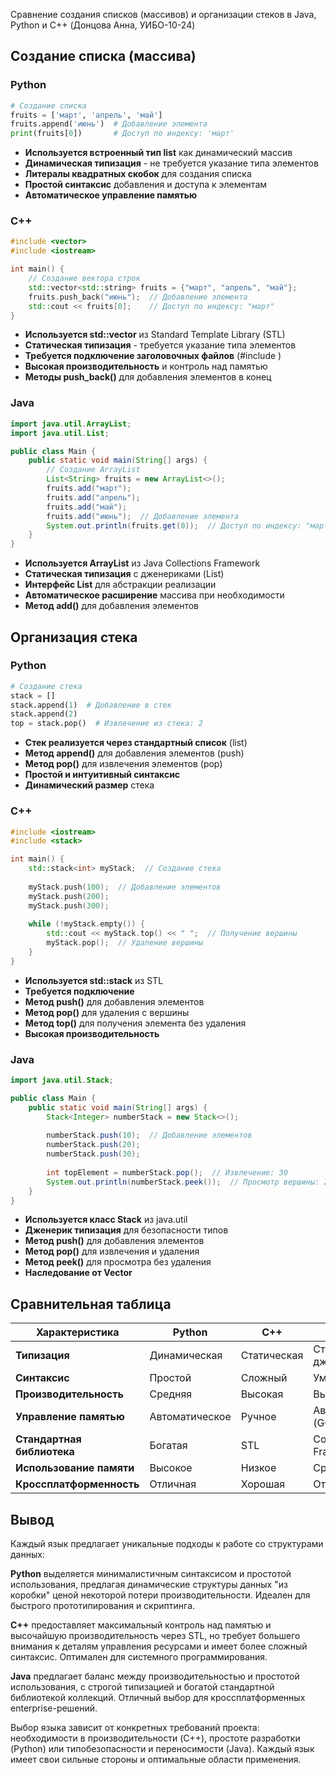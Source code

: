 Сравнение создания списков (массивов) и организации стеков в Java, Python и C++ (Донцова Анна, УИБО-10-24)

## Создание списка (массива)

### Python
```py
# Создание списка
fruits = ['март', 'апрель', 'май']
fruits.append('июнь')  # Добавление элемента
print(fruits[0])       # Доступ по индексу: 'март'
```
- **Используется встроенный тип list** как динамический массив
- **Динамическая типизация** - не требуется указание типа элементов
- **Литералы квадратных скобок** для создания списка
- **Простой синтаксис** добавления и доступа к элементам
- **Автоматическое управление памятью**

### C++
```cpp
#include <vector>
#include <iostream>

int main() {
    // Создание вектора строк
    std::vector<std::string> fruits = {"март", "апрель", "май"};
    fruits.push_back("июнь");  // Добавление элемента
    std::cout << fruits[0];    // Доступ по индексу: "март"
}
```
- **Используется std::vector** из Standard Template Library (STL)
- **Статическая типизация** - требуется указание типа элементов
- **Требуется подключение заголовочных файлов** (#include <vector>)
- **Высокая производительность** и контроль над памятью
- **Методы push_back()** для добавления элементов в конец

### Java
```java
import java.util.ArrayList;
import java.util.List;

public class Main {
    public static void main(String[] args) {
        // Создание ArrayList
        List<String> fruits = new ArrayList<>();
        fruits.add("март");
        fruits.add("апрель"); 
        fruits.add("май");
        fruits.add("июнь");  // Добавление элемента
        System.out.println(fruits.get(0));  // Доступ по индексу: "март"
    }
}
```
- **Используется ArrayList** из Java Collections Framework
- **Статическая типизация** с дженериками (List<String>)
- **Интерфейс List** для абстракции реализации
- **Автоматическое расширение** массива при необходимости
- **Метод add()** для добавления элементов

## Организация стека

### Python
```py
# Создание стека
stack = []
stack.append(1)  # Добавление в стек
stack.append(2)
top = stack.pop()  # Извлечение из стека: 2
```
- **Стек реализуется через стандартный список** (list)
- **Метод append()** для добавления элементов (push)
- **Метод pop()** для извлечения элементов (pop)
- **Простой и интуитивный синтаксис**
- **Динамический размер** стека

### C++
```cpp
#include <iostream>
#include <stack>

int main() {
    std::stack<int> myStack;  // Создание стека
    
    myStack.push(100);  // Добавление элементов
    myStack.push(200);
    myStack.push(300);
    
    while (!myStack.empty()) {
        std::cout << myStack.top() << " ";  // Получение вершины
        myStack.pop();  // Удаление вершины
    }
}
```
- **Используется std::stack** из STL
- **Требуется подключение <stack>**
- **Метод push()** для добавления элементов
- **Метод pop()** для удаления с вершины
- **Метод top()** для получения элемента без удаления
- **Высокая производительность**

### Java
```java
import java.util.Stack;

public class Main {
    public static void main(String[] args) {
        Stack<Integer> numberStack = new Stack<>();
        
        numberStack.push(10);  // Добавление элементов
        numberStack.push(20);
        numberStack.push(30);
        
        int topElement = numberStack.pop();  // Извлечение: 30
        System.out.println(numberStack.peek());  // Просмотр вершины: 20
    }
}
```
- **Используется класс Stack<Integer>** из java.util
- **Дженерик типизация** для безопасности типов
- **Метод push()** для добавления элементов
- **Метод pop()** для извлечения и удаления
- **Метод peek()** для просмотра без удаления
- **Наследование от Vector**

## Сравнительная таблица

| Характеристика | Python | C++ | Java |
|----------------|---------|------|-------|
| **Типизация** | Динамическая | Статическая | Статическая с дженериками |
| **Синтаксис** | Простой | Сложный | Умеренный |
| **Производительность** | Средняя | Высокая | Высокая |
| **Управление памятью** | Автоматическое | Ручное | Автоматическое (GC) |
| **Стандартная библиотека** | Богатая | STL | Collections Framework |
| **Использование памяти** | Высокое | Низкое | Среднее |
| **Кроссплатформенность** | Отличная | Хорошая | Отличная |

## Вывод

Каждый язык предлагает уникальные подходы к работе со структурами данных:

**Python** выделяется минималистичным синтаксисом и простотой использования, предлагая динамические структуры данных "из коробки" ценой некоторой потери производительности. Идеален для быстрого прототипирования и скриптинга.

**C++** предоставляет максимальный контроль над памятью и высочайшую производительность через STL, но требует большего внимания к деталям управления ресурсами и имеет более сложный синтаксис. Оптимален для системного программирования.

**Java** предлагает баланс между производительностью и простотой использования, с строгой типизацией и богатой стандартной библиотекой коллекций. Отличный выбор для кроссплатформенных enterprise-решений.

Выбор языка зависит от конкретных требований проекта: необходимости в производительности (C++), простоте разработки (Python) или типобезопасности и переносимости (Java). Каждый язык имеет свои сильные стороны и оптимальные области применения.
